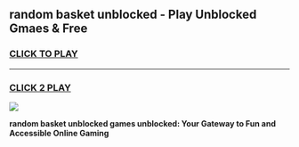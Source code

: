 
## random basket unblocked - Play Unblocked Gmaes & Free
<h3>
<a href="https://news.freeplayer.one?title=random_basket_unblocked&ref=16F">CLICK TO PLAY</a></h3>
<hr>

<h3>
<a href="https://news.freeplayer.one?title=random_basket_unblocked&ref=16F">CLICK 2 PLAY</a>
  
</h3>

<a href="https://news.freeplayer.one?title=random_basket_unblocked&ref=16F/"><img src="https://clearcache.store/games.png"></a>


**random basket unblocked games unblocked: Your Gateway to Fun and Accessible Online Gaming**
